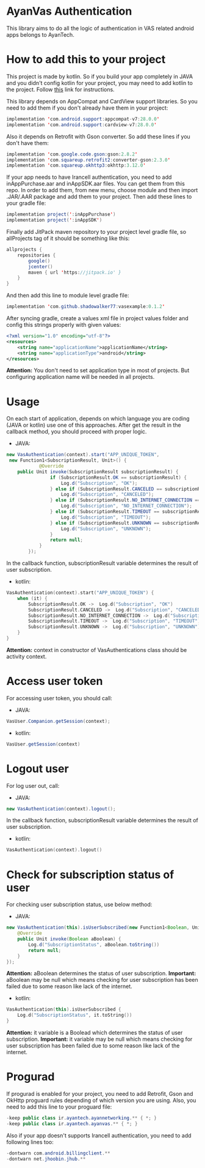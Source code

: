 # AyanVas Authentication
This library aims to do all the logic of authentication in VAS related android apps belongs to AyanTech.

# How to add this to your project
This project is made by kotlin. So if you build your app completely in JAVA and you didn't config kotlin for your project, you may need to add kotlin to the project. Follow [this](https://developer.android.com/studio/projects/add-kotlin) link for instructions.

This library depends on AppCompat and CardView support libraries. So you need to add them if you don't already have them in your project:
```java
implementation 'com.android.support:appcompat-v7:28.0.0'
implementation 'com.android.support:cardview-v7:28.0.0'
```
Also it depends on Retrofit with Gson converter. So add these lines if you don't have them:
```java
implementation 'com.google.code.gson:gson:2.8.2'
implementation 'com.squareup.retrofit2:converter-gson:2.3.0'
implementation 'com.squareup.okhttp3:okhttp:3.12.0'
```
If your app needs to have Irancell authentication, you need to add inAppPurchase.aar and inAppSDK.aar files. You can get them from this repo. In order to add them, from new menu, choose module and then import .JAR/.AAR package and add them to your project. Then add these lines to your gradle file:
```java
implementation project(':inAppPurchase')
implementation project(':inAppSDK')
```
Finally add JitPack maven repository to your project level gradle file, so allProjects tag of it should be something like this:
```java
allprojects {
    repositories {
        google()
        jcenter()
        maven { url 'https://jitpack.io' }
    }
}
```
And then add this line to module level gradle file:
```java
implementation 'com.github.shadowalker77:vasexample:0.1.2'
```
After syncing gradle, create a values xml file in project values folder and config this strings properly with given values:
```xml
<?xml version="1.0" encoding="utf-8"?>
<resources>
    <string name="applicationName">applicationName</string>
    <string name="applicationType">android</string>
</resources>
```
**Attention:** You don't need to set application type in most of projects. But configuring application name will be needed in all projects.
# Usage
On each start of application, depends on which language you are coding (JAVA or kotlin) use one of this approaches. After get the result in the callback method, you should proceed with proper logic.
* JAVA:
```java
new VasAuthentication(context).start("APP_UNIQUE_TOKEN",
 new Function1<SubscriptionResult, Unit>() {
            @Override
    public Unit invoke(SubscriptionResult subscriptionResult) {
				if (SubscriptionResult.OK == subscriptionResult) {
				    Log.d("Subscription", "OK");
				} else if (SubscriptionResult.CANCELED == subscriptionResult) {
				    Log.d("Subscription", "CANCELED");
				} else if (SubscriptionResult.NO_INTERNET_CONNECTION == subscriptionResult) {
				    Log.d("Subscription", "NO_INTERNET_CONNECTION");
				} else if (SubscriptionResult.TIMEOUT == subscriptionResult) {
				    Log.d("Subscription", "TIMEOUT");
				} else if (SubscriptionResult.UNKNOWN == subscriptionResult) {
				    Log.d("Subscription", "UNKNOWN");
				}
				return null;
            }
        });
```
In the callback function, subscriptionResult variable determines the result of user subscription.
* kotlin:
```kotlin
VasAuthentication(context).start("APP_UNIQUE_TOKEN") {
	when (it) {
	    SubscriptionResult.OK ->  Log.d("Subscription", "OK")
	    SubscriptionResult.CANCELED ->  Log.d("Subscription", "CANCELED")
	    SubscriptionResult.NO_INTERNET_CONNECTION ->  Log.d("Subscription", "NO_INTERNET_CONNECTION")
	    SubscriptionResult.TIMEOUT ->  Log.d("Subscription", "TIMEOUT")
	    SubscriptionResult.UNKNOWN ->  Log.d("Subscription", "UNKNOWN")
	}
}
```
**Attention:** context in constructor of VasAuthentications class should be activity context.
# Access user token
For accessing user token, you should call:
* JAVA:
```java
VasUser.Companion.getSession(context);
```
* kotlin:
```java
VasUser.getSession(context)
```
# Logout user
For log user out, call:
* JAVA:
```java
new VasAuthentication(context).logout();
```
In the callback function, subscriptionResult variable determines the result of user subscription.
* kotlin:
```kotlin
VasAuthentication(context).logout()
```
# Check for subscription status of user
For checking user subscription status, use below method:
* JAVA:
```java
new VasAuthentication(this).isUserSubscribed(new Function1<Boolean, Unit>() {
    @Override
    public Unit invoke(Boolean aBoolean) {
        Log.d("SubscriptionStatus", aBoolean.toString())
        return null;
    }
});
```
**Attention:** aBoolean determines the status of user subscription.
**Important:** aBoolean may be null which means checking for user subscription has been failed due to some reason like lack of the internet.

* kotlin:
```kotlin
VasAuthentication(this).isUserSubscribed {
    Log.d("SubscriptionStatus", it.toString())
}
```
**Attention:** it variable is a Boolead which determines the status of user subscription.
**Important:** it variable may be null which means checking for user subscription has been failed due to some reason like lack of the internet.
# Progurad
If progurad is enabled for your project, you need to add Retrofit, Gson and OkHttp proguard rules depending of which version you are using. Also, you need to add this line to your proguard file:
```java
-keep public class ir.ayantech.ayannetworking.** { *; }
-keep public class ir.ayantech.ayanvas.** { *; }
```
Also if your app doesn't supports Irancell authentication, you need to add following lines too:
```java
-dontwarn com.android.billingclient.**
-dontwarn net.jhoobin.jhub.**
```